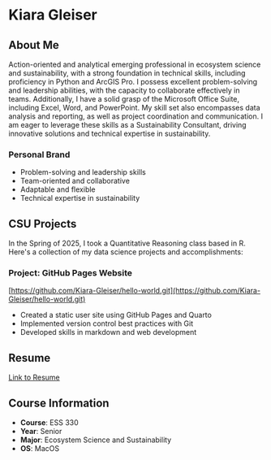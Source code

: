 # Kiara Gleiser

## About Me
Action-oriented and analytical emerging professional in ecosystem science and sustainability, with a strong foundation in technical skills, including proficiency in Python and ArcGIS Pro. I possess excellent problem-solving and leadership abilities, with the capacity to collaborate effectively in teams. Additionally, I have a solid grasp of the Microsoft Office Suite, including Excel, Word, and PowerPoint. My skill set also encompasses data analysis and reporting, as well as project coordination and communication. I am eager to leverage these skills as a Sustainability Consultant, driving innovative solutions and technical expertise in sustainability.

### Personal Brand
* Problem-solving and leadership skills
* Team-oriented and collaborative
* Adaptable and flexible
* Technical expertise in sustainability

## CSU Projects

In the Spring of 2025, I took a Quantitative Reasoning class based in R. Here's a collection of my data science projects and accomplishments:

### Project: GitHub Pages Website
[https://github.com/Kiara-Gleiser/hello-world.git](https://github.com/Kiara-Gleiser/hello-world.git)

* Created a static user site using GitHub Pages and Quarto
* Implemented version control best practices with Git
* Developed skills in markdown and web development

## Resume
[Link to Resume](https://drive.google.com/file/d/1HOWe21xX3S0_Wr1N5f6HZ0LcR618oC_R/view?usp=sharing)

## Course Information
* **Course**: ESS 330
* **Year**: Senior
* **Major**: Ecosystem Science and Sustainability
* **OS**: MacOS

